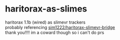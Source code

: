 # haritorax-as-slimes
haritorax 1.1b (wired) as slimevr trackers  
probably referencing [sim1222/haritorax-slimevr-bridge](https://github.com/sim1222/haritorax-slimevr-bridge)  
thank you!!!! im a coward though so i can't do prs
